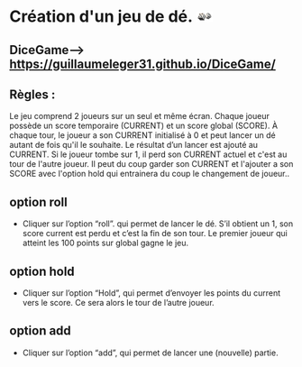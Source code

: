 # Création d'un jeu de dé. <img src="https://raw.githubusercontent.com/GuillaumeLeger31/GuillaumeLeger/main/gif/de.gif" width="30px">

## DiceGame--> https://guillaumeleger31.github.io/DiceGame/


## Règles :
Le jeu comprend 2 joueurs sur un seul et même écran.
Chaque joueur possède un score temporaire (CURRENT) et un score global (SCORE).
À chaque tour, le joueur a son CURRENT initialisé à 0 et peut lancer un dé autant de fois qu'il le souhaite.
Le résultat d’un lancer est ajouté au CURRENT. Si le joueur tombe sur 1, il perd son CURRENT actuel et c'est au tour de l'autre joueur.
Il peut  du coup garder son CURRENT et l'ajouter a son SCORE avec l'option hold qui entrainera du coup le changement de joueur..


## option roll
- Cliquer sur l’option “roll”. qui permet de lancer le dé. S’il obtient un 1, son score current est perdu et c’est la fin de son tour.
Le premier joueur qui atteint les 100 points sur global gagne le jeu.

## option hold
- Cliquer sur l’option “Hold”, qui permet d’envoyer les points du current vers le score. Ce sera alors le
tour de l’autre joueur.

## option add
- Cliquer sur l’option “add”, qui permet de lancer une (nouvelle) partie.

